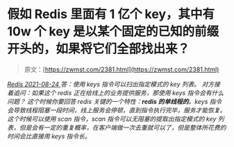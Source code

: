 <!--yml
category: 未分类
date: 0001-01-01 00:00:00
-->

# 假如 Redis 里面有 1 亿个 key，其中有 10w 个 key 是以某个固定的已知的前缀开头的，如果将它们全部找出来？

> 原文：[https://zwmst.com/2381.html](https://zwmst.com/2381.html)

   [ *Redis* ](https://zwmst.com/redis)*[ <time datetime="2021-08-24T08:18:45+08:00"> 2021-08-24 </time> ](https://zwmst.com/2381.html)  答：使用 keys 指令可以扫出指定模式的 key 列表。
对方接着追问：如果这个 redis 正在给线上的业务提供服务，那使用 keys 指令会有什么问题？
这个时候你要回答 redis 关键的一个特性：**redis 的单线程的**。keys 指令会导致线程阻塞一段时间，线上服务会停顿，直到指令执行完毕，服务才能恢复。
这个时候可以使用 scan 指令，scan 指令可以无阻塞的提取出指定模式的 key 列表，但是会有一定的重复概率，在客户端做一次去重就可以了，但是整体所花费的时间会比直接用 keys 指令长。*